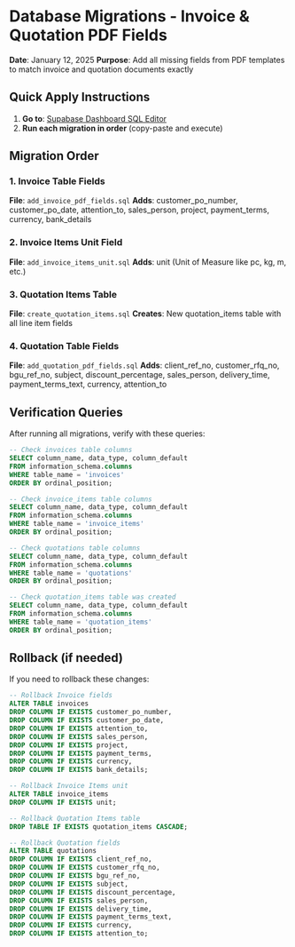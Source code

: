 # Database Migrations - Invoice & Quotation PDF Fields

**Date**: January 12, 2025
**Purpose**: Add all missing fields from PDF templates to match invoice and quotation documents exactly

## Quick Apply Instructions

1. **Go to**: [Supabase Dashboard SQL Editor](https://supabase.com/dashboard/project/kqkrzvgbugjtamsjxyfd/sql)
2. **Run each migration in order** (copy-paste and execute)

## Migration Order

### 1. Invoice Table Fields
**File**: `add_invoice_pdf_fields.sql`
**Adds**: customer_po_number, customer_po_date, attention_to, sales_person, project, payment_terms, currency, bank_details

### 2. Invoice Items Unit Field
**File**: `add_invoice_items_unit.sql`
**Adds**: unit (Unit of Measure like pc, kg, m, etc.)

### 3. Quotation Items Table
**File**: `create_quotation_items.sql`
**Creates**: New quotation_items table with all line item fields

### 4. Quotation Table Fields
**File**: `add_quotation_pdf_fields.sql`
**Adds**: client_ref_no, customer_rfq_no, bgu_ref_no, subject, discount_percentage, sales_person, delivery_time, payment_terms_text, currency, attention_to

## Verification Queries

After running all migrations, verify with these queries:

```sql
-- Check invoices table columns
SELECT column_name, data_type, column_default
FROM information_schema.columns
WHERE table_name = 'invoices'
ORDER BY ordinal_position;

-- Check invoice_items table columns
SELECT column_name, data_type, column_default
FROM information_schema.columns
WHERE table_name = 'invoice_items'
ORDER BY ordinal_position;

-- Check quotations table columns
SELECT column_name, data_type, column_default
FROM information_schema.columns
WHERE table_name = 'quotations'
ORDER BY ordinal_position;

-- Check quotation_items table was created
SELECT column_name, data_type, column_default
FROM information_schema.columns
WHERE table_name = 'quotation_items'
ORDER BY ordinal_position;
```

## Rollback (if needed)

If you need to rollback these changes:

```sql
-- Rollback Invoice fields
ALTER TABLE invoices
DROP COLUMN IF EXISTS customer_po_number,
DROP COLUMN IF EXISTS customer_po_date,
DROP COLUMN IF EXISTS attention_to,
DROP COLUMN IF EXISTS sales_person,
DROP COLUMN IF EXISTS project,
DROP COLUMN IF EXISTS payment_terms,
DROP COLUMN IF EXISTS currency,
DROP COLUMN IF EXISTS bank_details;

-- Rollback Invoice Items unit
ALTER TABLE invoice_items
DROP COLUMN IF EXISTS unit;

-- Rollback Quotation Items table
DROP TABLE IF EXISTS quotation_items CASCADE;

-- Rollback Quotation fields
ALTER TABLE quotations
DROP COLUMN IF EXISTS client_ref_no,
DROP COLUMN IF EXISTS customer_rfq_no,
DROP COLUMN IF EXISTS bgu_ref_no,
DROP COLUMN IF EXISTS subject,
DROP COLUMN IF EXISTS discount_percentage,
DROP COLUMN IF EXISTS sales_person,
DROP COLUMN IF EXISTS delivery_time,
DROP COLUMN IF EXISTS payment_terms_text,
DROP COLUMN IF EXISTS currency,
DROP COLUMN IF EXISTS attention_to;
```
